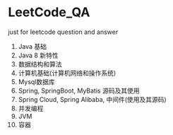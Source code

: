 # LeetCode_QA
just for leetcode question and answer

1. Java 基础
2. Java 8 新特性
3. 数据结构和算法
4. 计算机基础(计算机网络和操作系统)
5. Mysql数据库
6. Spring, SpringBoot, MyBatis 源码及其使用
7. Spring Cloud, Spring Alibaba, 中间件(使用及其源码)
8. 并发编程
9. JVM
10. 容器
